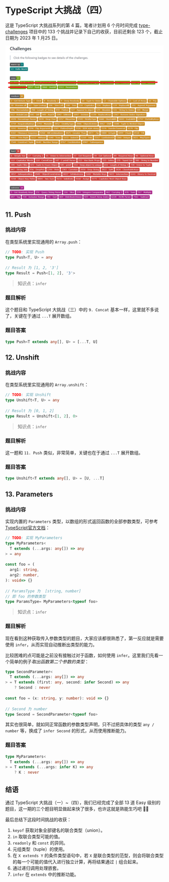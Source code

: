# TypeScript 大挑战（四）

这是 TypeScript 大挑战系列的第 4 篇，笔者计划用 6 个月时间完成 [type-challenges](https://github.com/type-challenges/type-challenges "type-challenges") 项目中的 133 个挑战并记录下自己的收获，目前还剩余 123 个，截止日期为 2023 年 1 月25 日。


![挑战进度](./public/3-progress.png)

## 11. Push

### 挑战内容

在类型系统里实现通用的 `Array.push`：

``` typescript
// TODO: 实现 Push
type Push<T, U> = any

// Result 为 [1, 2, '3']
type Result = Push<[1, 2], '3'>
```

> 知识点：`infer`

### 题目解析

这个题目和 TypeScript 大挑战（三）中的 `9. Concat` 基本一样，这里就不多说了，关键在于通过 `...T` 展开数组。

### 题目答案

``` typescript
type Push<T extends any[], U> = [...T, U]
```

## 12. Unshift 

### 挑战内容

在类型系统里实现通用的 `Array.unshift`：

``` typescript
// TODO: 实现 Unshift
type Unshift<T, U> = any

// Result 为 [0, 1, 2]
type Result = Unshift<[1, 2], 0>
```

> 知识点：`infer`

### 题目解析

这一题和 `11. Push` 类似，非常简单，关键也在于通过 `...T` 展开数组。

### 题目答案

``` typescript
type Unshift<T extends any[], U> = [U, ...T]
```

## 13. Parameters

### 挑战内容

实现内置的 `Parameters` 类型，以数组的形式返回函数的全部参数类型，可参考[TypeScript官方文档](https://www.typescriptlang.org/docs/handbook/utility-types.html#parameterstype "TypeScript官方文档")：

``` typescript
// TODO: 实现 MyParameters
type MyParameters<
  T extends (...args: any[]) => any
> = any

const foo = (
  arg1: string,
  arg2: number,
): void=> {}

// ParamsType 为  [string, number]
// 即 foo 的参数类型
type ParamsType= MyParameters<typeof foo>
```

> 知识点：`infer`

### 题目解析

现在看到这种获取传入参数类型的题目，大家应该都很熟悉了，第一反应就是需要使用 `infer`，从而实现自动推断出类型的能力。

比较困难的点可能是之前没有接触过对于函数，如何使用 `infer`。这里我们先看一个简单的例子*取出函数第二个参数的类型*：

``` typescript
type SecondParameter<
  T extends (...args: any[]) => any
> = T extends (first: any, second: infer Second) => any
    ? Second : never
    
const foo = (x: string, y: number): void => {}

// Second 为 number
type Second = SecondParameter<typeof foo>
```

其实也很简单，就如同正常函数的参数类型声明，只不过把具体的类型 `any / number` 等，换成了 `infer Second` 的形式，从而使用推断能力。

### 题目答案

``` typescript
type MyParameters<
  T extends (...args: any[]) => any
> = T extends (...args: infer K) => any
    ? K : never
```

## 结语

通过 TypeScript 大挑战（一）~（四），我们已经完成了全部 13 道 Easy 级别的题目，这一期的三个题目明显做起来快了很多，也许这就是熟能生巧吧 👏👏

最后总结下这段时间挑战的收获：

1. `keyof` 获取对象全部键名的联合类型（union）。
2. `in` 取联合类型可能的值。
3. `readonly` 和 `const` 的异同。
4. 元组类型（tuple）的使用。
5. 在 `X extends Y` 的条件类型语句中，若 `X` 是联合类型的范型，则会将联合类型的每一个可能的值代入进行独立计算，再将结果通过 `|` 组合起来。
6. 通过递归调用处理嵌套。
7. `infer` 在 `extends` 中的推断功能。